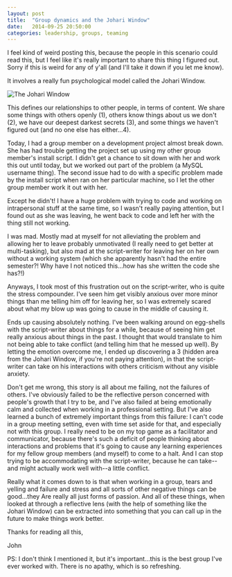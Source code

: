 ```yaml
---
layout: post
title:  "Group dynamics and the Johari Window"
date:   2014-09-25 20:50:00
categories: leadership, groups, teaming
---
```

I feel kind of weird posting this, because the people in this scenario could read this, but I feel like it's really important to share this thing I figured out.  Sorry if this is weird for any of y'all (and I'll take it down if you let me know).

It involves a really fun psychological model called the Johari Window.

![The Johari Window](http://www.businessballs.com/images/johariwindowmodel.jpg)

This defines our relationships to other people, in terms of content.  We share some things with others openly (1), others know things about us we don't (2), we have our deepest darkest secrets (3), and some things we haven't figured out (and no one else has either...4).

Today, I had a group member on a development project almost break down.  She has had trouble getting the project set up using my other group member's install script.  I didn't get a chance to sit down with her and work this out until today, but we worked out part of the problem (a MySQL username thing).  The second issue had to do with a specific problem made by the install script when ran on her particular machine, so I let the other group member work it out with her.

Except he didn't!  I have a huge problem with trying to code and working on intrapersonal stuff at the same time, so I wasn't really paying attention, but I found out as she was leaving, he went back to code and left her with the thing still not working.

I was mad.  Mostly mad at myself for not alleviating the problem and allowing her to leave probably unmotivated (I really need to get better at multi-tasking), but also mad at the script-writer for leaving her on her own without a working system (which she apparently hasn't had the entire semester?!  Why have I not noticed this...how has she written the code she has?!)

Anyways, I took most of this frustration out on the script-writer, who is quite the stress compounder.  I've seen him get visibly anxious over more minor things than me telling him off for leaving her, so I was extremely scared about what my blow up was going to cause in the middle of causing it.

Ends up causing absolutely nothing.  I've been walking around on egg-shells with the script-writer about things for a while, because of seeing him get really anxious about things in the past.  I thought that would translate to him not being able to take conflict (and telling him that he messed up well).  By letting the emotion overcome me, I ended up discovering a 3 (hidden area from the Johari Window, if you're not paying attention), in that the script-writer can take on his interactions with others criticism without any visible anxiety.

Don't get me wrong, this story is all about me failing, not the failures of others.  I've obviously failed to be the reflective person concerned with people's growth that I try to be, and I've also failed at being emotionally calm and collected when working in a professional setting.  But I've also learned a bunch of extremely important things from this failure: I can't code in a group meeting setting, even with time set aside for that, and especially not with this group. I really need to be on my top game as a facilitator and communicator, because there's such a deficit of people thinking about interactions and problems that it's going to cause any learning experiences for my fellow group members (and myself) to come to a halt.  And I can stop trying to be accommodating with the script-writer, because he can take--and might actually work well with--a little conflict.

Really what it comes down to is that when working in a group, tears and yelling and failure and stress and all sorts of other negative things can be good...they Are really all just forms of passion.  And all of these things, when looked at through a reflective lens (with the help of something like the Johari Window) can be extracted into something that you can call up in the future to make things work better.

Thanks for reading all this,

John

PS: I don't think I mentioned it, but it's important...this is the best group I've ever worked with.  There is no apathy, which is so refreshing.